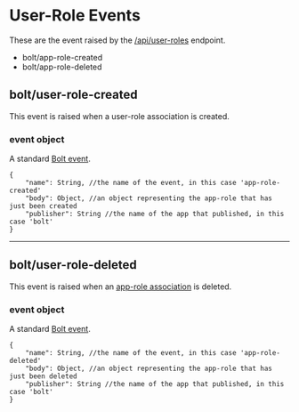 # User-Role Events

These are the event raised by the [/api/user-roles](/user-roles-api.md) endpoint.

* bolt/app-role-created
* bolt/app-role-deleted

## bolt/user-role-created

This event is raised when a user-role association is created.

### event object

A standard [Bolt event](/bolt-event.md).

```
{
    "name": String, //the name of the event, in this case 'app-role-created'
    "body": Object, //an object representing the app-role that has just been created
    "publisher": String //the name of the app that published, in this case 'bolt'
}
```

---

## bolt/user-role-deleted

This event is raised when an [app-role association](/app-role-object.md) is deleted.

### event object

A standard [Bolt event](/bolt-event.md).

```
{
    "name": String, //the name of the event, in this case 'app-role-deleted'
    "body": Object, //an object representing the app-role that has just been deleted
    "publisher": String //the name of the app that published, in this case 'bolt'
}
```



